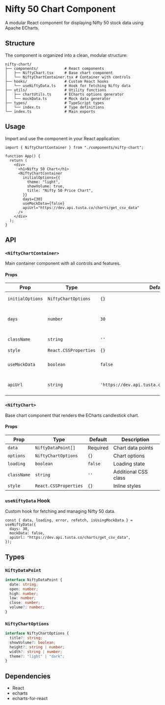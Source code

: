 # Nifty 50 Chart Component

A modular React component for displaying Nifty 50 stock data using Apache ECharts.

## Structure

The component is organized into a clean, modular structure:

```
nifty-chart/
├── components/            # React components
│   ├── NiftyChart.tsx     # Base chart component
│   └── NiftyChartContainer.tsx # Container with controls
├── hooks/                 # Custom React hooks
│   └── useNiftyData.ts    # Hook for fetching Nifty data
├── utils/                 # Utility functions
│   ├── chartUtils.ts      # ECharts options generator
│   └── mockData.ts        # Mock data generator
├── types/                 # TypeScript types
│   └── index.ts           # Type definitions
└── index.ts               # Main exports
```

## Usage

Import and use the component in your React application:

```tsx
import { NiftyChartContainer } from "./components/nifty-chart";

function App() {
  return (
    <div>
      <h1>Nifty 50 Chart</h1>
      <NiftyChartContainer
        initialOptions={{
          theme: "light",
          showVolume: true,
          title: "Nifty 50 Price Chart",
        }}
        days={30}
        useMockData={false}
        apiUrl="https://dev.api.tusta.co/charts/get_csv_data"
      />
    </div>
  );
}
```

## API

### `<NiftyChartContainer>`

Main container component with all controls and features.

#### Props

| Prop             | Type                  | Default                                          | Description                       |
| ---------------- | --------------------- | ------------------------------------------------ | --------------------------------- |
| `initialOptions` | `NiftyChartOptions`   | `{}`                                             | Initial chart options             |
| `days`           | `number`              | `30`                                             | Number of days of data to display |
| `className`      | `string`              | `''`                                             | Additional CSS class              |
| `style`          | `React.CSSProperties` | `{}`                                             | Inline styles                     |
| `useMockData`    | `boolean`             | `false`                                          | Whether to use mock data          |
| `apiUrl`         | `string`              | `'https://dev.api.tusta.co/charts/get_csv_data'` | URL for fetching data             |

### `<NiftyChart>`

Base chart component that renders the ECharts candlestick chart.

#### Props

| Prop        | Type                  | Default  | Description          |
| ----------- | --------------------- | -------- | -------------------- |
| `data`      | `NiftyDataPoint[]`    | Required | Chart data points    |
| `options`   | `NiftyChartOptions`   | `{}`     | Chart options        |
| `loading`   | `boolean`             | `false`  | Loading state        |
| `className` | `string`              | `''`     | Additional CSS class |
| `style`     | `React.CSSProperties` | `{}`     | Inline styles        |

### `useNiftyData` Hook

Custom hook for fetching and managing Nifty 50 data.

```tsx
const { data, loading, error, refetch, isUsingMockData } = useNiftyData({
  days: 30,
  mockData: false,
  apiUrl: "https://dev.api.tusta.co/charts/get_csv_data",
});
```

## Types

### `NiftyDataPoint`

```ts
interface NiftyDataPoint {
  date: string;
  open: number;
  high: number;
  low: number;
  close: number;
  volume?: number;
}
```

### `NiftyChartOptions`

```ts
interface NiftyChartOptions {
  title?: string;
  showVolume?: boolean;
  height?: string | number;
  width?: string | number;
  theme?: "light" | "dark";
}
```

## Dependencies

- React
- echarts
- echarts-for-react
